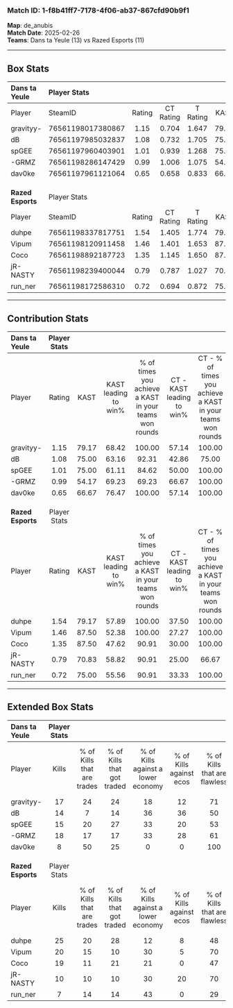 ### Match ID: 1-f8b41ff7-7178-4f06-ab37-867cfd90b9f1  
**Map**: de_anubis  
**Match Date**: 2025-02-26  
**Teams**: Dans ta Yeule (13) vs Razed Esports (11)  

---  

## Box Stats  

| **Dans ta Yeule** | Player Stats      |        |           |          |       |       |       |         |        |      |     |
| :- | :- | :-: | :-: | :-: | :-: | :-: | :-: | :-: | :-: | :-: | :-: |
| Player            | SteamID           | Rating | CT Rating | T Rating | KAST  |  ADR  | Kills | Assists | Deaths | K/D  | HS% |
| gravityy-         | 76561198017380867 |  1.15  |   0.704   |  1.647   | 79.17 | 72.6  |  17   |    4    |   16   | 1.06 | 70  |
| dB                | 76561197985032837 |  1.08  |   0.732   |  1.705   | 75.00 | 82.3  |  14   |    8    |   15   | 0.93 | 35  |
| spGEE             | 76561197960403901 |  1.01  |   0.939   |  1.268   | 75.00 | 78.1  |  15   |    9    |   19   | 0.79 | 53  |
| -GRMZ             | 76561198286147429 |  0.99  |   1.006   |  1.075   | 54.17 | 73.9  |  18   |    2    |   16   | 1.13 | 55  |
| dav0ke            | 76561197961121064 |  0.65  |   0.658   |  0.833   | 66.67 | 35.0  |   8   |    8    |   15   | 0.53 | 25  |
|                   |                   |        |           |          |       |       |       |         |        |      |     |
|                   |                   |        |           |          |       |       |       |         |        |      |     |
|                   |                   |        |           |          |       |       |       |         |        |      |     |
| **Razed Esports** | Player Stats      |        |           |          |       |       |       |         |        |      |     |
| Player            | SteamID           | Rating | CT Rating | T Rating | KAST  |  ADR  | Kills | Assists | Deaths | K/D  | HS% |
| duhpe             | 76561198337817751 |  1.54  |   1.405   |  1.774   | 79.17 | 112.3 |  25   |    5    |   17   | 1.47 | 80  |
| Vipum             | 76561198120911458 |  1.46  |   1.401   |  1.653   | 87.50 | 92.7  |  20   |    7    |   13   | 1.54 | 40  |
| Coco              | 76561198892187723 |  1.35  |   1.145   |  1.650   | 87.50 | 74.6  |  19   |    4    |   13   | 1.46 | 47  |
| jR-NASTY          | 76561198239400044 |  0.79  |   0.787   |  1.027   | 70.83 | 41.3  |  10   |    7    |   14   | 0.71 | 10  |
| run_ner           | 76561198172586310 |  0.72  |   0.694   |  0.872   | 75.00 | 46.8  |   7   |    9    |   15   | 0.47 | 100 |
---  

## Contribution Stats  

| **Dans ta Yeule** | Player Stats |       |                      |                                                        |                           |                                                             |                          |                                                            |
| :- | :-: | :-: | :-: | :-: | :-: | :-: | :-: | :-: |
| Player            |    Rating    | KAST  | KAST leading to win% | % of times you achieve a KAST in your teams won rounds | CT - KAST leading to win% | CT - % of times you achieve a KAST in your teams won rounds | T - KAST leading to win% | T - % of times you achieve a KAST in your teams won rounds |
| gravityy-         |     1.15     | 79.17 |        68.42         |                         100.00                         |           57.14           |                           100.00                            |          75.00           |                           100.00                           |
| dB                |     1.08     | 75.00 |        63.16         |                         92.31                          |           42.86           |                            75.00                            |          75.00           |                           100.00                           |
| spGEE             |     1.01     | 75.00 |        61.11         |                         84.62                          |           50.00           |                           100.00                            |          70.00           |                           77.78                            |
| -GRMZ             |     0.99     | 54.17 |        69.23         |                         69.23                          |           66.67           |                           100.00                            |          71.43           |                           55.56                            |
| dav0ke            |     0.65     | 66.67 |        76.47         |                         100.00                         |           57.14           |                           100.00                            |          90.00           |                           100.00                           |
|                   |              |       |                      |                                                        |                           |                                                             |                          |                                                            |
|                   |              |       |                      |                                                        |                           |                                                             |                          |                                                            |
|                   |              |       |                      |                                                        |                           |                                                             |                          |                                                            |
| **Razed Esports** | Player Stats |       |                      |                                                        |                           |                                                             |                          |                                                            |
| Player            |    Rating    | KAST  | KAST leading to win% | % of times you achieve a KAST in your teams won rounds | CT - KAST leading to win% | CT - % of times you achieve a KAST in your teams won rounds | T - KAST leading to win% | T - % of times you achieve a KAST in your teams won rounds |
| duhpe             |     1.54     | 79.17 |        57.89         |                         100.00                         |           37.50           |                           100.00                            |          72.73           |                           100.00                           |
| Vipum             |     1.46     | 87.50 |        52.38         |                         100.00                         |           27.27           |                           100.00                            |          80.00           |                           100.00                           |
| Coco              |     1.35     | 87.50 |        47.62         |                         90.91                          |           30.00           |                           100.00                            |          63.64           |                           87.50                            |
| jR-NASTY          |     0.79     | 70.83 |        58.82         |                         90.91                          |           25.00           |                            66.67                            |          88.89           |                           100.00                           |
| run_ner           |     0.72     | 75.00 |        55.56         |                         90.91                          |           33.33           |                           100.00                            |          77.78           |                           87.50                            |
---  

## Extended Box Stats  

| **Dans ta Yeule** | Player Stats |                            |                            |                                    |                         |                              |                                 |        |                             |                                     |                          |                               |                            |
| :- | :-: | :-: | :-: | :-: | :-: | :-: | :-: | :-: | :-: | :-: | :-: | :-: | :-: |
| Player            |    Kills     | % of Kills that are trades | % of Kills that got traded | % of Kills against a lower economy | % of Kills against ecos | % of Kills that are flawless | % of Kills that are close duels | Deaths | % of Deaths that get traded | % of Deaths against a lower economy | % of Deaths against ecos | % of Deaths that are flawless | % of Deaths that are close |
| gravityy-         |      17      |             24             |             24             |                 18                 |           12            |              71              |                6                |   16   |              6              |                  6                  |            0             |              56               |             13             |
| dB                |      14      |             7              |             14             |                 36                 |           36            |              50              |                7                |   15   |             33              |                 20                  |            7             |              33               |             27             |
| spGEE             |      15      |             20             |             27             |                 33                 |           20            |              53              |                0                |   19   |             21              |                 16                  |            5             |              47               |             11             |
| -GRMZ             |      18      |             17             |             17             |                 33                 |           28            |              61              |                6                |   16   |             13              |                 13                  |            0             |              69               |             19             |
| dav0ke            |      8       |             50             |             25             |                 0                  |            0            |             100              |                0                |   15   |             20              |                 27                  |            13            |              67               |             7              |
|                   |              |                            |                            |                                    |                         |                              |                                 |        |                             |                                     |                          |                               |                            |
|                   |              |                            |                            |                                    |                         |                              |                                 |        |                             |                                     |                          |                               |                            |
|                   |              |                            |                            |                                    |                         |                              |                                 |        |                             |                                     |                          |                               |                            |
| **Razed Esports** | Player Stats |                            |                            |                                    |                         |                              |                                 |        |                             |                                     |                          |                               |                            |
| Player            |    Kills     | % of Kills that are trades | % of Kills that got traded | % of Kills against a lower economy | % of Kills against ecos | % of Kills that are flawless | % of Kills that are close duels | Deaths | % of Deaths that get traded | % of Deaths against a lower economy | % of Deaths against ecos | % of Deaths that are flawless | % of Deaths that are close |
| duhpe             |      25      |             20             |             28             |                 12                 |            8            |              48              |               20                |   17   |             12              |                 12                  |            0             |              59               |             0              |
| Vipum             |      20      |             15             |             10             |                 30                 |            5            |              70              |                5                |   13   |             23              |                  8                  |            0             |              46               |             8              |
| Coco              |      19      |             11             |             21             |                 21                 |            0            |              47              |               26                |   13   |             15              |                  8                  |            0             |              92               |             0              |
| jR-NASTY          |      10      |             10             |             10             |                 30                 |           20            |              70              |                0                |   14   |             36              |                 14                  |            7             |              57               |             0              |
| run_ner           |      7       |             14             |             14             |                 43                 |            0            |              29              |               14                |   15   |             20              |                 13                  |            0             |              67               |             13             |
